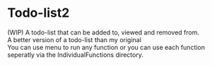 # Todo-list2
(WIP) A todo-list that can be added to, viewed and removed from. <br>
A better version of a todo-list than my original  <br>
You can use menu to run any function or you can use each function seperatly via the IndividualFunctions directory.
